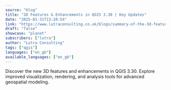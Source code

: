 ```yaml
---
source: "blog"
title: "3D Features & Enhancements in QGIS 3.30 | Key Updates"
date: "2025-01-31T13:20:54"
link: "https://www.lutraconsulting.co.uk/blogs/summary-of-the-3d-features-enhancements-in-qgis-3-30?utm_source=qgis"
draft: "false"
showcase: "planet"
subscribers: ["lutra"]
author: "Lutra Consulting"
tags: ["qgis"]
languages: ["en_gb"]
available_languages: ["en_gb"]
---
```


Discover the new 3D features and enhancements in QGIS 3.30. Explore improved visualization, rendering, and analysis tools for advanced geospatial modeling.
